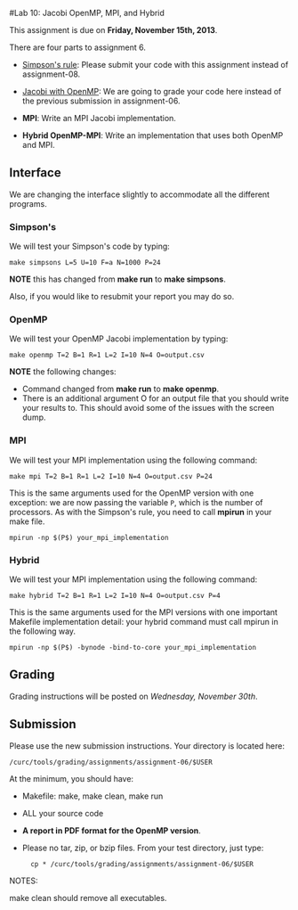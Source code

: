 #Lab 10: Jacobi OpenMP, MPI, and Hybrid

This assignment is due on **Friday, November 15th, 2013**.

There are four parts to assignment 6.

- [Simpson's rule](https://github.com/ResearchComputing/HPSC-Fall-2013/tree/master/lab/lab-08-integrate): Please submit your code with this assignment instead of assignment-08.

- [Jacobi with OpenMP](https://github.com/ResearchComputing/HPSC-Fall-2013/tree/master/lab/lab-06-speedup): We are going to grade your code here instead of the previous submission in assignment-06.

- **MPI**: Write an MPI Jacobi implementation.

- **Hybrid OpenMP-MPI**: Write an implementation that uses both OpenMP and MPI.

## Interface

We are changing the interface slightly to accommodate all the different programs.

### Simpson's

We will test your Simpson's code by typing:

	make simpsons L=5 U=10 F=a N=1000 P=24

**NOTE** this has changed from **make run** to **make simpsons**.

Also, if you would like to resubmit your report you may do so.

### OpenMP

We will test your OpenMP Jacobi implementation by typing:

	make openmp T=2 B=1 R=1 L=2 I=10 N=4 O=output.csv

**NOTE** the following changes:

- Command changed from **make run** to **make openmp**.
- There is an additional argument O for an output file that you should write your results to.  This should avoid some of the issues with the screen dump.  

### MPI

We will test your MPI implementation using the following command:

	make mpi T=2 B=1 R=1 L=2 I=10 N=4 O=output.csv P=24

This is the same arguments used for the OpenMP version with one exception: we are now passing the variable `P`, which is the number of processors.  As with the Simpson's rule, you need to call **mpirun** in your make file.

	mpirun -np $(P$) your_mpi_implementation

### Hybrid

We will test your MPI implementation using the following command:

	make hybrid T=2 B=1 R=1 L=2 I=10 N=4 O=output.csv P=4

This is the same arguments used for the MPI versions with one important Makefile implementation detail: your hybrid command must call mpirun in the following way.

	mpirun -np $(P$) -bynode -bind-to-core your_mpi_implementation

## Grading

Grading instructions will be posted on *Wednesday, November 30th*.

## Submission

Please use the new submission instructions. Your directory is located here:

	/curc/tools/grading/assignments/assignment-06/$USER

At the minimum, you should have:

- Makefile: make, make clean, make run
- ALL your source code
- **A report in PDF format for the OpenMP version**.
- Please no tar, zip, or bzip files. From your test directory, just type:

		cp * /curc/tools/grading/assignments/assignment-06/$USER

NOTES:

make clean should remove all executables.
